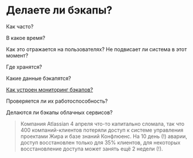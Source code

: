# Делаете ли бэкапы?

Как часто?

В какое время?

Как это отражается на пользователях? Не подвисает ли система в этот момент?

Где хранятся?

Какие данные бэкапятся?

[Как устроен мониторинг бэкапов?](../develop/backupMonitoring.md)

Проверяется ли их работоспособность?

Делаются ли бэкапы облачных сервисов?
> Компания Atlassian 4 апреля что-то капитально сломала, так что 400 компаний-клиентов потеряли доступ к системе управления проектами Жира и базе знаний Конфлюенс. На 10 день (!) аварии, доступ восстановлен только для 35% клиентов, для некоторых восстановление доступа может занять ещё 2 недели (!).